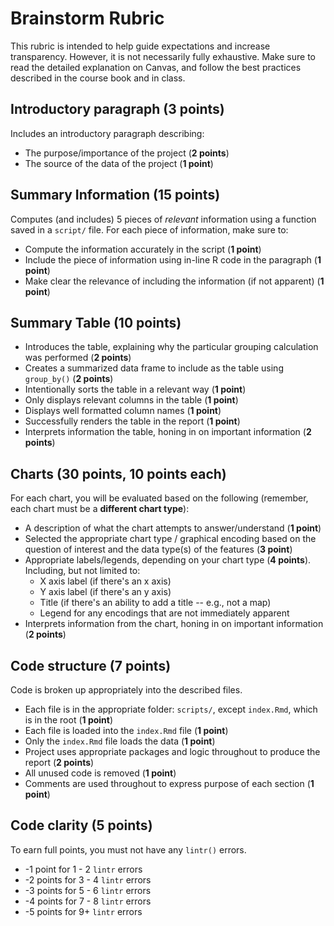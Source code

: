 # Brainstorm Rubric

This rubric is intended to help guide expectations and increase transparency. However, it is not necessarily fully exhaustive. Make sure to read the detailed explanation on Canvas, and follow the best practices described in the course book and in class.

## Introductory paragraph (**3 points**)
Includes an introductory paragraph describing:
- The purpose/importance of the project (**2 points**)
- The source of the data of the project (**1 point**)

## Summary Information (**15 points**)
Computes (and includes) 5 pieces of _relevant_ information using a function saved in a `script/` file. For each piece of information, make sure to:
- Compute the information accurately in the script (**1 point**)
- Include the piece of information using in-line R code in the paragraph (**1 point**)
- Make clear the relevance of including the information (if not apparent) (**1 point**)

## Summary Table (**10 points**)
- Introduces the table, explaining why the particular grouping calculation was performed (**2 points**)
- Creates a summarized data frame to include as the table using `group_by()` (**2 points**)
- Intentionally sorts the table in a relevant way (**1 point**)
- Only displays relevant columns in the table (**1 point**)
- Displays well formatted column names (**1 point**)
- Successfully renders the table in the report (**1 point**)
- Interprets information the table, honing in on important information (**2 points**)

## Charts (**30 points**, 10 points each)
For each chart, you will be evaluated based on the following (remember, each chart must be a **different chart type**):
- A description of what the chart attempts to answer/understand (**1 point**)
- Selected the appropriate chart type / graphical encoding based on the question of interest and the data type(s) of the features (**3 point**)
- Appropriate labels/legends, depending on your chart type (**4 points**). Including, but not limited to:
    - X axis label (if there's an x axis)
    - Y axis label (if there's an y axis)
    - Title (if there's an ability to add a title -- e.g., not a map)
    - Legend for any encodings that are not immediately apparent
- Interprets information from the chart, honing in on important information (**2 points**)

## Code structure (**7 points**)
Code is broken up appropriately into the described files. 
- Each file is in the appropriate folder: `scripts/`, except `index.Rmd`, which is in the root (**1 point**)
- Each file is loaded into the `index.Rmd` file (**1 point**)
- Only the `index.Rmd` file loads the data (**1 point**)
- Project uses appropriate packages and logic throughout to produce the report (**2 points**)
- All unused code is removed (**1 point**)
- Comments are used throughout to express purpose of each section (**1 point**)

## Code clarity (**5 points**)
To earn full points, you must not have any `lintr()` errors. 
- -1 point for 1 - 2 `lintr` errors
- -2 points for 3 - 4 `lintr` errors
- -3 points for 5 - 6 `lintr` errors
- -4 points for 7 - 8 `lintr` errors
- -5 points for 9+ `lintr` errors
